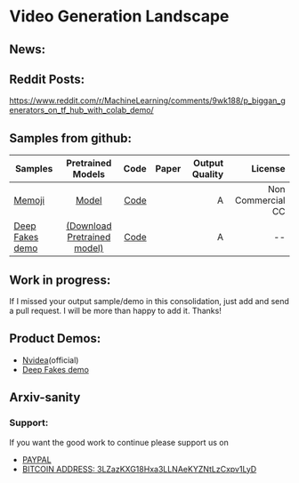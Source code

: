 # Video Generation Landscape

## News:


## Reddit Posts:

https://www.reddit.com/r/MachineLearning/comments/9wk188/p_biggan_generators_on_tf_hub_with_colab_demo/

## Samples from github:

| Samples       | Pretrained Models       | Code  | Paper  | Output Quality | License |
| ------------- |:-----------------------:| -----:| ------:|---------------:|-------: |
|[Memoji](https://www.youtube.com/watch?v=CjqERCCD4iM)|[Model]()|[Code]()|[](https://arxiv.org/abs/)| A | Non Commercial CC |
|[Deep Fakes demo](https://www.youtube.com/watch?v=VXZlq70jHvw)|[(Download Pretrained model)](https://anonfile.com/p7w3m0d5be/face-swap.zip)|[Code]()|[](https://arxiv.org/abs/)| A |--|


## Work in progress:

If I missed your output sample/demo in this consolidation, just add and send a pull request. I will be more than happy to add it. Thanks!

## Product Demos:

- [Nvidea](https://www.youtube.com/watch?v=kSLJriaOumA)(official)
- [Deep Fakes demo](https://www.youtube.com/watch?v=VXZlq70jHvw)


## Arxiv-sanity


### Support:

If you want the good work to continue please support us on

* [PAYPAL](https://www.paypal.me/ishandutta2007)
* [BITCOIN ADDRESS: 3LZazKXG18Hxa3LLNAeKYZNtLzCxpv1LyD](https://www.coinbase.com/join/5a8e4a045b02c403bc3a9c0c)
